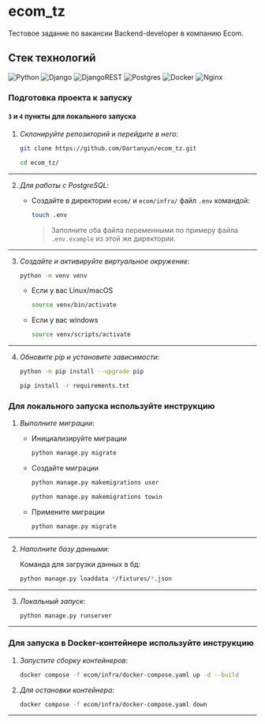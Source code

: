 # ecom_tz
Тестовое задание по вакансии Backend-developer в компанию Ecom.

## Стек технологий
![Python](https://img.shields.io/badge/python-3670A0?style=for-the-badge&logo=python&logoColor=ffdd54)
![Django](https://img.shields.io/badge/django-%23092E20.svg?style=for-the-badge&logo=django&logoColor=white) ![DjangoREST](https://img.shields.io/badge/DJANGO-REST-ff1709?style=for-the-badge&logo=django&logoColor=white&color=ff1709&labelColor=gray)
![Postgres](https://img.shields.io/badge/postgres-%23316192.svg?style=for-the-badge&logo=postgresql&logoColor=white)
![Docker](https://img.shields.io/badge/docker-%230db7ed.svg?style=for-the-badge&logo=docker&logoColor=white) ![Nginx](https://img.shields.io/badge/nginx-%23009639.svg?style=for-the-badge&logo=nginx&logoColor=white)

### Подготовка проекта к запуску

#### `3` и `4` пункты для локального запуска

1. *Склонируйте репозиторий и перейдите в него*:

    ```sh
    git clone https://github.com/Dartanyun/ecom_tz.git
    ```
    ```sh
    cd ecom_tz/
    ```
---
2. *Для работы с PostgreSQL*:

    * Создайте в директории `ecom/` и `ecom/infra/` файл `.env` командой:

        ```sh
        touch .env
        ```
        > Заполните оба файла переменными по примеру файла `.env.example` из этой же директории.
---
3. *Создайте и активируйте виртуальное окружение*:

    ```sh
    python -m venv venv
    ```
    - Если у вас Linux/macOS
        ```sh
        source venv/bin/activate
        ```

    - Если у вас windows
        ```sh
        source venv/scripts/activate
        ```
---
4. *Обновите pip и установите зависимости*:

    ```sh
    python -m pip install --upgrade pip
    ```
    ```sh
    pip install -r requirements.txt
    ```

### Для локального запуска используйте инструкцию

1. *Выполните миграции*:

    * Инициализируйте миграции
        ```sh
        python manage.py migrate
        ```

    * Создайте миграции
        ```sh
        python manage.py makemigrations user
        ```
        ```sh
        python manage.py makemigrations towin
        ```

    * Примените миграции
        ```sh
        python manage.py migrate
        ```
---
2. *Наполните базу данными*:

    Команда для загрузки данных в бд:

    ```sh
    python manage.py loaddata */fixtures/*.json
    ```
---
3. *Локальный запуск*:

    ```sh
    python manage.py runserver
    ```
---
### Для запуска в Docker-контейнере используйте инструкцию

1. *Запустите сборку контейнеров*:

    ```sh
    docker compose -f ecom/infra/docker-compose.yaml up -d --build
    ```
2. *Для остановки контейнера*:
    ```sh
    docker compose -f ecom/infra/docker-compose.yaml down
    ```
---
